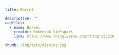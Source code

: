 ```yaml
---
title: Barrel

description: ""
cadfiles:
  - name: Barrel
    creator: Rokenbok kid*spark
    link: https://www.thingiverse.com/thing:325216

thumb: /img/sets/missing.jpg
---
```

